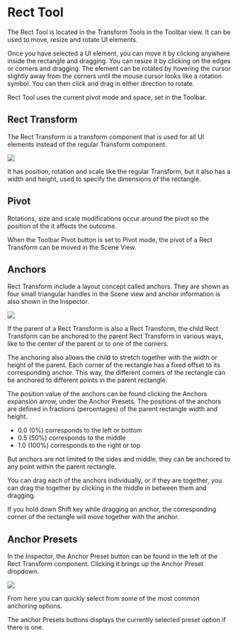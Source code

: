 # Rect Tool

The Rect Tool is located in the Transform Tools in the Toolbar view. It can be used to move, resize and rotate UI elements.

Once you have selected a UI element, you can move it by clicking anywhere inside the rectangle and dragging. You can resize it by clicking on the edges or corners and dragging. The element can be rotated by hovering the cursor slightly away from the corners until the mouse cursor looks like a rotation symbol. You can then click and drag in either direction to rotate.

Rect Tool uses the current pivot mode and space, set in the Toolbar.

## Rect Transform

The Rect Transform is a transform component that is used for all UI elements instead of the regular Transform component.

![](image59.png)

It has position, rotation and scale like the regular Transform, but it also has a width and height, used to specify the dimensions of the rectangle.

## Pivot

Rotations, size and scale modifications occur around the pivot so the position of the it affects the outcome.

When the Toolbar Pivot button is set to Pivot mode, the pivot of a Rect Transform can be moved in the Scene View.

## Anchors

Rect Transform include a layout concept called anchors. They are shown as four small triangular handles in the Scene view and anchor information is also shown in the Inspector.

![](image71.png)

If the parent of a Rect Transform is also a Rect Transform, the child Rect Transform can be anchored to the parent Rect Transform in various ways, like to the center of the parent or to one of the corners.

The anchoring also allows the child to stretch together with the width or height of the parent. Each corner of the rectangle has a fixed offset to its corresponding anchor. This way, the different corners of the rectangle can be anchored to different points in the parent rectangle.

The position value of the anchors can be found clicking the Anchors expansion arrow, under the Anchor Presets. The positions of the anchors are defined in fractions (percentages) of the parent rectangle width and height.

* 0.0 (0%) corresponds to the left or bottom
* 0.5 (50%) corresponds to the middle
* 1.0 (100%) corresponds to the right or top

But anchors are not limited to the sides and middle, they can be anchored to any point within the parent rectangle.

You can drag each of the anchors individually, or if they are together, you can drag the together by clicking in the middle in between them and dragging.

If you hold down Shift key while dragging an anchor, the corresponding corner of the rectangle will move together with the anchor.

## Anchor Presets

In the Inspector, the Anchor Preset button can be found in the left of the Rect Transform component. Clicking it brings up the Anchor Preset dropdown.

![](image48.png)

From here you can quickly select from some of the most common anchoring options.

The anchor Presets buttons displays the currently selected preset option if there is one.